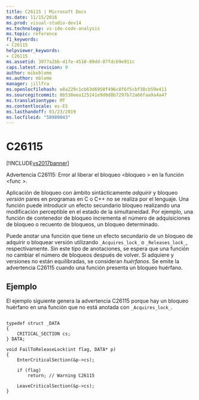 ```yaml
---
title: C26115 | Microsoft Docs
ms.date: 11/15/2016
ms.prod: visual-studio-dev14
ms.technology: vs-ide-code-analysis
ms.topic: reference
f1_keywords:
- C26115
helpviewer_keywords:
- C26115
ms.assetid: 3977a2bb-d1fe-4510-89dd-07fdc69e911c
caps.latest.revision: 9
author: mikeblome
ms.author: mblome
manager: jillfra
ms.openlocfilehash: e8a229c1cb63d6950f496c8f6f5cbf38cb59e411
ms.sourcegitcommit: 8b538eea125241e9d6d8b7297b72a66faa9a4a47
ms.translationtype: MT
ms.contentlocale: es-ES
ms.lasthandoff: 01/23/2019
ms.locfileid: "58989043"
---
```

# <a name="c26115"></a>C26115
[!INCLUDE[vs2017banner](../includes/vs2017banner.md)]

Advertencia C26115: Error al liberar el bloqueo \<bloqueo > en la función \<func >.  
  
 Aplicación de bloqueo con ámbito sintácticamente *adquirir* y bloqueo *versión* pares en programas en C o C++ no se realiza por el lenguaje. Una función puede introducir un efecto secundario bloqueo realizando una modificación perceptible en el estado de la simultaneidad. Por ejemplo, una función de contenedor de bloqueo incrementa el número de adquisiciones de bloqueo o recuento de bloqueos, un bloqueo determinado.  
  
 Puede anotar una función que tiene un efecto secundario de un bloqueo de adquirir o bloquear versión utilizando `_Acquires_lock_` o `_Releases_lock_`, respectivamente. Sin este tipo de anotaciones, se espera que una función no cambiar el número de bloqueos después de volver. Si adquiere y versiones no están equilibradas, se consideran *huérfanos*. Se emite la advertencia C26115 cuando una función presenta un bloqueo huérfano.  
  
## <a name="example"></a>Ejemplo  
 El ejemplo siguiente genera la advertencia C26115 porque hay un bloqueo huérfano en una función que no está anotada con `_Acquires_lock_`.  
  
```  
  
typedef struct _DATA   
{  
    CRITICAL_SECTION cs;  
} DATA;  
  
void FailToReleaseLock(int flag, DATA* p)   
{  
    EnterCriticalSection(&p->cs);   
  
    if (flag)  
        return; // Warning C26115  
  
    LeaveCriticalSection(&p->cs);  
}  
  
```
